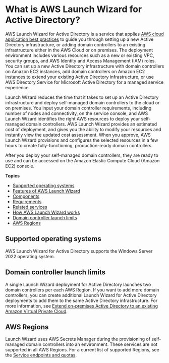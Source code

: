 # What is AWS Launch Wizard for Active Directory?<a name="what-is-launch-wizard-active-directory"></a>

AWS Launch Wizard for Active Directory is a service that applies [AWS cloud application best practices](https://docs.aws.amazon.com/wellarchitected/latest/framework/welcome.html) to guide you through setting up a new Active Directory infrastructure, or adding domain controllers to an existing infrastructure either in the AWS Cloud or on premises\. The deployment environment includes various resources such as a new or existing VPC, security groups, and AWS Identity and Access Management \(IAM\) roles\. You can set up a new Active Directory infrastructure with domain controllers on Amazon EC2 instances, add domain controllers on Amazon EC2 instances to extend your existing Active Directory infrastructure, or use AWS Directory Service for Microsoft Active Directory for a managed service experience\.

Launch Wizard reduces the time that it takes to set up an Active Directory infrastructure and deploy self\-managed domain controllers to the cloud or on premises\. You input your domain controller requirements, including number of nodes and connectivity, on the service console, and AWS Launch Wizard identifies the right AWS resources to deploy your self\-managed domain controllers\. AWS Launch Wizard provides an estimated cost of deployment, and gives you the ability to modify your resources and instantly view the updated cost assessment\. When you approve, AWS Launch Wizard provisions and configures the selected resources in a few hours to create fully\-functioning, production\-ready domain controllers\. 

After you deploy your self\-managed domain controllers, they are ready to use and can be accessed on the Amazon Elastic Compute Cloud \(Amazon EC2\) console\. 

**Topics**
+ [Supported operating systems](#launch-wizard-ad-os)
+ [Features of AWS Launch Wizard](launch-wizard-ad-features.md)
+ [Components](launch-wizard-ad-components.md)
+ [Requirements](launch-wizard-ad-requirements.md)
+ [Related services](lw-ad-related-services.md)
+ [How AWS Launch Wizard works](how-launch-wizard-ad-works.md)
+ [Domain controller launch limits](#launch-wizard-ad-limits)
+ [AWS Regions](#launch-wizard-ad-regions)

## Supported operating systems<a name="launch-wizard-ad-os"></a>

AWS Launch Wizard for Active Directory supports the Windows Server 2022 operating system\.

## Domain controller launch limits<a name="launch-wizard-ad-limits"></a>

A single Launch Wizard deployment for Active Directory launches two domain controllers per each AWS Region\. If you want to add more domain controllers, you can create additional Launch Wizard for Active Directory deployments to add them to the same Active Directory infrastructure\. For more information, see [Extend on\-premises Active Directory to an existing Amazon Virtual Private Cloud](launch-wizard-ad-deploying-existing-vpc-extend.md)\.

## AWS Regions<a name="launch-wizard-ad-regions"></a>

Launch Wizard uses AWS Secrets Manager during the provisioning of self\-managed domain controllers into an environment\. These services are not supported in all AWS Regions\. For a current list of supported Regions, see the [Service endpoints and quotas](https://docs.aws.amazon.com/general/latest/gr/aws-service-information.html)\. 